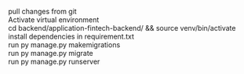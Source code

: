 pull changes from git <br>
Activate virtual environment <br>
cd backend/application-fintech-backend/ && source venv/bin/activate
install dependencies in requirement.txt <br>
run py manage.py makemigrations <br>
run py manage.py migrate <br>
run py manage.py runserver <br>